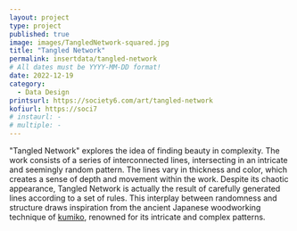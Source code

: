 ```yaml
---
layout: project
type: project
published: true
image: images/TangledNetwork-squared.jpg
title: "Tangled Network"
permalink: insertdata/tangled-network
# All dates must be YYYY-MM-DD format!
date: 2022-12-19
category:
  - Data Design
printsurl: https://society6.com/art/tangled-network
kofiurl: https://soci7
# instaurl: -
# multiple: -
---
```



"Tangled Network" explores the idea of finding beauty in complexity. The work consists of a series of interconnected lines, intersecting in an intricate and seemingly random pattern. The lines vary in thickness and color, which creates a sense of depth and movement within the work. Despite its chaotic appearance, Tangled Network is actually the result of carefully generated lines according to a set of rules. This interplay between randomness and structure draws inspiration from the ancient Japanese woodworking technique of <a href="https://en.m.wikipedia.org/wiki/Kumiko_(woodworking)" class="lined">kumiko</a>, renowned for its intricate and complex patterns.
